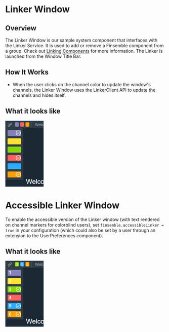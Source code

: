 # Linker Window

## Overview

The Linker Window is our sample system component that interfaces with the Linker Service. It is used to add or remove a Finsemble component from a group. Check out [Linking Components](http://documentation.chartiq.com/finsemble/tutorial-Linking.html) for more information. The Linker is launched from the Window Title Bar.

## How It Works

- When the user clicks on the channel color to update the window's channels, the Linker Window uses the LinkerClient API to update the channels and hides itself.

## What it looks like

![](./screenshot.png)

# Accessible Linker Window

To enable the accessible version of the Linker window (with text rendered on channel markers for colorblind users), set `finsemble.accessibleLinker = true` in your configuration (which could also be set by a user through an extension to the UserPreferences component).

## What it looks like

![](./accessible_screenshot.png)
